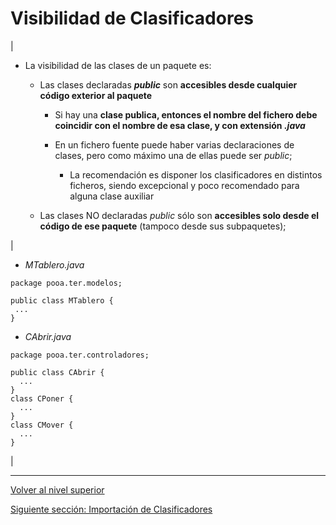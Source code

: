 # Visibilidad de Clasificadores






| 
* La visibilidad de las clases de un paquete es:


	+ Las clases declaradas ***public*** son **accesibles desde cualquier código exterior al paquete**
	
	
		- Si hay una **clase publica, entonces el nombre del fichero debe coincidir con el nombre de esa clase, y con extensión *.java***
		- En un fichero fuente puede haber varias declaraciones de clases, pero como máximo una de ellas puede ser *public*;
		
		
			* La recomendación es disponer los clasificadores en distintos ficheros, siendo excepcional y poco recomendado para alguna clase auxiliar
	
	+ Las clases NO declaradas *public* sólo son **accesibles solo desde el código de ese paquete** (tampoco desde sus subpaquetes);



 | 
* *MTablero.java*






```
package pooa.ter.modelos;

public class MTablero {
 ...
}
```




* *CAbrir.java*






```
package pooa.ter.controladores;

public class CAbrir {
  ...
}
class CPoner {
  ...
}
class CMover {
  ...
}
```


 |


---

[Volver al nivel superior](../README.md)

[Siguiente sección: Importación de Clasificadores](../u3classifierImporting/README.md)
